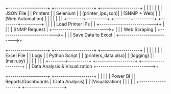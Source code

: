 +-------------------+       +-------------------+       +-------------------+
|                   |       |                   |       |                   |
|  JSON File        |       |  Printers         |       |  Selenium         |
|  (printer_ips.json)|       |  (SNMP + Web)     |       |  (Web Automation) |
|                   |       |                   |       |                   |
+--------+----------+       +--------+----------+       +--------+----------+
         |                           |                           |
         | Load Printer IPs          |                           |
         +-------------------------->+                           |
                                     |                           |
                                     | SNMP Request              |
                                     +-------------------------->+
                                     |                           |
                                     | Web Scraping              |
                                     +-------------------------->+
                                     |                           |
                                     | Save Data to Excel        |
                                     +-------------------------->+

+-------------------+       +-------------------+       +-------------------+
|                   |       |                   |       |                   |
|  Excel File       |       |  Logs             |       |  Python Script    |
|  (printers_data.xlsx)|    |  (logging)        |       |  (main.py)        |
|                   |       |                   |       |                   |
+--------+----------+       +-------------------+       +-------------------+
         |
         | Data Analysis & Visualization
         +-------------------------->+

+-------------------+       +-------------------+
|                   |       |                   |
|  Power BI         |       |  Reports/Dashboards
|  (Data Analysis)  |       |  (Visualization)  |
|                   |       |                   |
+-------------------+       +-------------------+